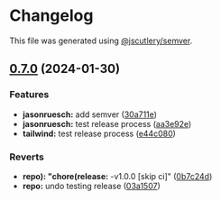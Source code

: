 # Changelog

This file was generated using [@jscutlery/semver](https://github.com/jscutlery/semver).

## [0.7.0](https://github.com/jasonruesch/jasonruesch/compare/jasonruesch-v0.6.1...jasonruesch-v0.7.0) (2024-01-30)


### Features

* **jasonruesch:** add semver ([30a711e](https://github.com/jasonruesch/jasonruesch/commit/30a711e472c566e6ecde39336c0117a3e28f9b64))
* **jasonruesch:** test release process ([aa3e92e](https://github.com/jasonruesch/jasonruesch/commit/aa3e92eba91e2fe56f792bb8014387a2ac172111))
* **tailwind:** test release process ([e44c080](https://github.com/jasonruesch/jasonruesch/commit/e44c0807131ec792457ab7ab08f347e0e915227a))


### Reverts

* **repo): "chore(release:** -v1.0.0 [skip ci]" ([0b7c24d](https://github.com/jasonruesch/jasonruesch/commit/0b7c24d77d2a978fd8686fa01a7d38f6e6423aba))
* **repo:** undo testing release ([03a1507](https://github.com/jasonruesch/jasonruesch/commit/03a15077fb4b160553d3424ad22def3595bc5624))
